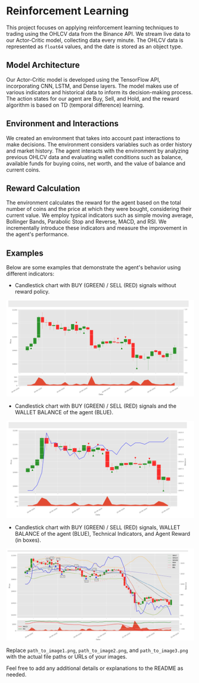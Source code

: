 # Reinforcement Learning

This project focuses on applying reinforcement learning techniques to trading using the OHLCV data from the Binance API. We stream live data to our Actor-Critic model, collecting data every minute. The OHLCV data is represented as `float64` values, and the date is stored as an object type.

## Model Architecture

Our Actor-Critic model is developed using the TensorFlow API, incorporating CNN, LSTM, and Dense layers. The model makes use of various indicators and historical data to inform its decision-making process. The action states for our agent are Buy, Sell, and Hold, and the reward algorithm is based on TD (temporal difference) learning.

## Environment and Interactions

We created an environment that takes into account past interactions to make decisions. The environment considers variables such as order history and market history. The agent interacts with the environment by analyzing previous OHLCV data and evaluating wallet conditions such as balance, available funds for buying coins, net worth, and the value of balance and current coins.

## Reward Calculation

The environment calculates the reward for the agent based on the total number of coins and the price at which they were bought, considering their current value. We employ typical indicators such as simple moving average, Bollinger Bands, Parabolic Stop and Reverse, MACD, and RSI. We incrementally introduce these indicators and measure the improvement in the agent's performance.

## Examples

Below are some examples that demonstrate the agent's behavior using different indicators:

- Candlestick chart with BUY (GREEN) / SELL (RED) signals without reward policy.

![Example 1](one.png)

- Candlestick chart with BUY (GREEN) / SELL (RED) signals and the WALLET BALANCE of the agent (BLUE).

![Example 2](two.png)

- Candlestick chart with BUY (GREEN) / SELL (RED) signals, WALLET BALANCE of the agent (BLUE), Technical Indicators, and Agent Reward (in boxes).

![Example 3](three.png)

Replace `path_to_image1.png`, `path_to_image2.png`, and `path_to_image3.png` with the actual file paths or URLs of your images.

Feel free to add any additional details or explanations to the README as needed.

